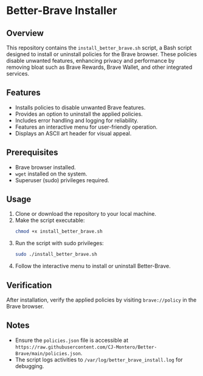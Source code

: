 # Better-Brave Installer

## Overview
This repository contains the `install_better_brave.sh` script, a Bash script designed to install or uninstall policies for the Brave browser. These policies disable unwanted features, enhancing privacy and performance by removing bloat such as Brave Rewards, Brave Wallet, and other integrated services.

## Features
- Installs policies to disable unwanted Brave features.
- Provides an option to uninstall the applied policies.
- Includes error handling and logging for reliability.
- Features an interactive menu for user-friendly operation.
- Displays an ASCII art header for visual appeal.

## Prerequisites
- Brave browser installed.
- `wget` installed on the system.
- Superuser (sudo) privileges required.

## Usage
1. Clone or download the repository to your local machine.
2. Make the script executable:  
   ```bash
   chmod +x install_better_brave.sh
   ```
3. Run the script with sudo privileges:  
   ```bash
   sudo ./install_better_brave.sh
   ```
4. Follow the interactive menu to install or uninstall Better-Brave.

## Verification
After installation, verify the applied policies by visiting `brave://policy` in the Brave browser.

## Notes
- Ensure the `policies.json` file is accessible at `https://raw.githubusercontent.com/CJ-Montero/Better-Brave/main/policies.json`.
- The script logs activities to `/var/log/better_brave_install.log` for debugging.